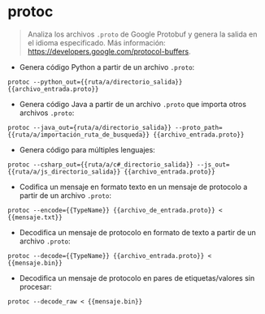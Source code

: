 # protoc

> Analiza los archivos `.proto` de Google Protobuf y genera la salida en el idioma especificado.
> Más información: <https://developers.google.com/protocol-buffers>.

- Genera código Python a partir de un archivo `.proto`:

`protoc --python_out={{ruta/a/directorio_salida}} {{archivo_entrada.proto}}`

- Genera código Java a partir de un archivo `.proto` que importa otros archivos `.proto`:

`protoc --java_out={ruta/a/directorio_salida}} --proto_path={{ruta/a/importación_ruta_de_busqueda}} {{archivo_entrada.proto}}`

- Genera código para múltiples lenguajes:

`protoc --csharp_out={{ruta/a/c#_directorio_salida}} --js_out={{ruta/a/js_directorio_salida}} {{archivo_entrada.proto}}`

- Codifica un mensaje en formato texto en un mensaje de protocolo a partir de un archivo `.proto`:

`protoc --encode={{TypeName}} {{archivo_de_entrada.proto}} < {{mensaje.txt}}`

- Decodifica un mensaje de protocolo en formato de texto a partir de un archivo `.proto`:

`protoc --decode={{TypeName}} {{archivo_entrada.proto}} < {{mensaje.bin}}`

- Decodifica un mensaje de protocolo en pares de etiquetas/valores sin procesar:

`protoc --decode_raw < {{mensaje.bin}}`
